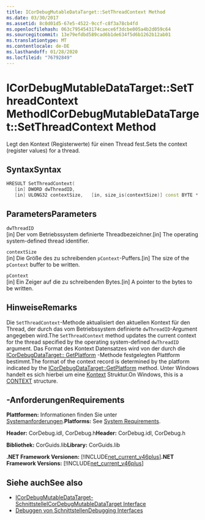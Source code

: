 ```yaml
---
title: ICorDebugMutableDataTarget::SetThreadContext Method
ms.date: 03/30/2017
ms.assetid: 8c0d01d5-67e5-4522-9ccf-c8f3a78cb4fd
ms.openlocfilehash: 063c7954543174caece6f3dcbe005a4b2d059c64
ms.sourcegitcommit: 13e79efdbd589cad6b1de634f5d6b1262b12ab01
ms.translationtype: MT
ms.contentlocale: de-DE
ms.lasthandoff: 01/28/2020
ms.locfileid: "76792849"
---
```

# <a name="icordebugmutabledatatargetsetthreadcontext-method"></a><span data-ttu-id="17c42-102">ICorDebugMutableDataTarget::SetThreadContext Method</span><span class="sxs-lookup"><span data-stu-id="17c42-102">ICorDebugMutableDataTarget::SetThreadContext Method</span></span>
<span data-ttu-id="17c42-103">Legt den Kontext (Registerwerte) für einen Thread fest.</span><span class="sxs-lookup"><span data-stu-id="17c42-103">Sets the context (register values) for a thread.</span></span>  
  
## <a name="syntax"></a><span data-ttu-id="17c42-104">Syntax</span><span class="sxs-lookup"><span data-stu-id="17c42-104">Syntax</span></span>  
  
```cpp  
HRESULT SetThreadContext(  
   [in] DWORD dwThreadID,  
   [in] ULONG32 contextSize,   [in, size_is(contextSize)] const BYTE * pContext);  
```  
  
## <a name="parameters"></a><span data-ttu-id="17c42-105">Parameters</span><span class="sxs-lookup"><span data-stu-id="17c42-105">Parameters</span></span>  
 `dwThreadID`  
 <span data-ttu-id="17c42-106">[in] Der vom Betriebssystem definierte Threadbezeichner.</span><span class="sxs-lookup"><span data-stu-id="17c42-106">[in] The operating system-defined thread identifier.</span></span>  
  
 `contextSize`  
 <span data-ttu-id="17c42-107">[in] Die Größe des zu schreibenden `pContext`-Puffers.</span><span class="sxs-lookup"><span data-stu-id="17c42-107">[in] The size of the `pContext` buffer to be written.</span></span>  
  
 `pContext`  
 <span data-ttu-id="17c42-108">[in] Ein Zeiger auf die zu schreibenden Bytes.</span><span class="sxs-lookup"><span data-stu-id="17c42-108">[in] A pointer to the bytes to be written.</span></span>  
  
## <a name="remarks"></a><span data-ttu-id="17c42-109">Hinweise</span><span class="sxs-lookup"><span data-stu-id="17c42-109">Remarks</span></span>  
 <span data-ttu-id="17c42-110">Die `SetThreadContext`-Methode aktualisiert den aktuellen Kontext für den Thread, der durch das vom Betriebssystem definierte `dwThreadID`-Argument angegeben wird.</span><span class="sxs-lookup"><span data-stu-id="17c42-110">The `SetThreadContext` method updates the current context for the thread specified by the operating system-defined `dwThreadID` argument.</span></span> <span data-ttu-id="17c42-111">Das Format des Kontext Datensatzes wird von der durch die [ICorDebugDataTarget:: GetPlatform](icordebugdatatarget-getplatform-method.md) -Methode festgelegten Plattform bestimmt.</span><span class="sxs-lookup"><span data-stu-id="17c42-111">The format of the context record is determined by the platform indicated by the [ICorDebugDataTarget::GetPlatform](icordebugdatatarget-getplatform-method.md) method.</span></span> <span data-ttu-id="17c42-112">Unter Windows handelt es sich hierbei um eine [Kontext](/windows/win32/api/winnt/ns-winnt-arm64_nt_context) Struktur.</span><span class="sxs-lookup"><span data-stu-id="17c42-112">On Windows, this is a [CONTEXT](/windows/win32/api/winnt/ns-winnt-arm64_nt_context) structure.</span></span>  
  
## <a name="requirements"></a><span data-ttu-id="17c42-113">-Anforderungen</span><span class="sxs-lookup"><span data-stu-id="17c42-113">Requirements</span></span>  
 <span data-ttu-id="17c42-114">**Plattformen:** Informationen finden Sie unter [Systemanforderungen](../../../../docs/framework/get-started/system-requirements.md).</span><span class="sxs-lookup"><span data-stu-id="17c42-114">**Platforms:** See [System Requirements](../../../../docs/framework/get-started/system-requirements.md).</span></span>  
  
 <span data-ttu-id="17c42-115">**Header:** CorDebug.idl, CorDebug.h</span><span class="sxs-lookup"><span data-stu-id="17c42-115">**Header:** CorDebug.idl, CorDebug.h</span></span>  
  
 <span data-ttu-id="17c42-116">**Bibliothek:** CorGuids.lib</span><span class="sxs-lookup"><span data-stu-id="17c42-116">**Library:** CorGuids.lib</span></span>  
  
 <span data-ttu-id="17c42-117">**.NET Framework Versionen:** [!INCLUDE[net_current_v46plus](../../../../includes/net-current-v46plus-md.md)]</span><span class="sxs-lookup"><span data-stu-id="17c42-117">**.NET Framework Versions:** [!INCLUDE[net_current_v46plus](../../../../includes/net-current-v46plus-md.md)]</span></span>  
  
## <a name="see-also"></a><span data-ttu-id="17c42-118">Siehe auch</span><span class="sxs-lookup"><span data-stu-id="17c42-118">See also</span></span>

- [<span data-ttu-id="17c42-119">ICorDebugMutableDataTarget-Schnittstelle</span><span class="sxs-lookup"><span data-stu-id="17c42-119">ICorDebugMutableDataTarget Interface</span></span>](icordebugmutabledatatarget-interface.md)
- [<span data-ttu-id="17c42-120">Debuggen von Schnittstellen</span><span class="sxs-lookup"><span data-stu-id="17c42-120">Debugging Interfaces</span></span>](debugging-interfaces.md)
